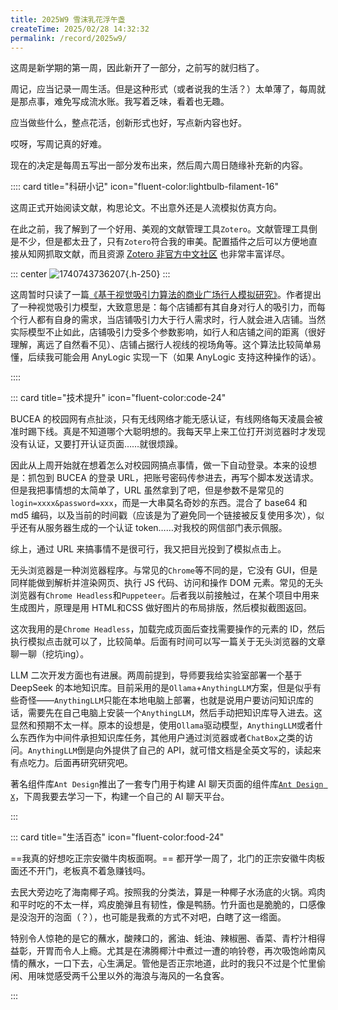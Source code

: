 ```yaml
---
title: 2025W9 雪沫乳花浮午盏
createTime: 2025/02/28 14:32:32
permalink: /record/2025w9/
---
```


这周是新学期的第一周，因此新开了一部分，之前写的就归档了。

周记，应当记录一周生活。但是这种形式（或者说我的生活？）太单薄了，每周就是那点事，难免写成流水账。我写着乏味，看着也无趣。

应当做些什么，整点花活，创新形式也好，写点新内容也好。

哎呀，写周记真的好难。

现在的决定是每周五写出一部分发布出来，然后周六周日随缘补充新的内容。

:::: card title="科研小记" icon="fluent-color:lightbulb-filament-16"

这周正式开始阅读文献，构思论文。不出意外还是人流模拟仿真方向。

在此之前，我了解到了一个好用、美观的文献管理工具`Zotero`。文献管理工具倒是不少，但是都太丑了，只有`Zotero`符合我的审美。配置插件之后可以方便地直接从知网抓取文献，而且资源 [Zotero 非官方中文社区](https://zotero-chinese.com/) 也非常丰富详尽。


::: center
![1740743736207](https://oss.yoake.cc/yoyopics/record/2025W9/1740743736207.webp){.h-250}
:::

这周暂时只读了一篇[《基于视觉吸引力算法的商业广场行人模拟研究》](https://link.cnki.net/doi/10.16272/j.cnki.cn11-1392/j.2023.01.025)。作者提出了一种视觉吸引力模型，大致意思是：每个店铺都有其自身对行人的吸引力，而每个行人都有自身的需求，当店铺吸引力大于行人需求时，行人就会进入店铺。当然实际模型不止如此，店铺吸引力受多个参数影响，如行人和店铺之间的距离（很好理解，离远了自然看不见）、店铺占据行人视线的视场角等。这个算法比较简单易懂，后续我可能会用 AnyLogic 实现一下（如果 AnyLogic 支持这种操作的话）。

::::

::: card title="技术提升" icon="fluent-color:code-24"

BUCEA 的校园网有点扯淡，只有无线网络才能无感认证，有线网络每天凌晨会被准时踢下线。真是不知道哪个大聪明想的。我每天早上来工位打开浏览器时才发现没有认证，又要打开认证页面……就很烦躁。

因此从上周开始就在想着怎么对校园网搞点事情，做一下自动登录。本来的设想是：抓包到 BUCEA 的登录 URL，把账号密码传参进去，再写个脚本发送请求。但是我把事情想的太简单了，URL 虽然拿到了吧，但是参数不是常见的`login=xxxx&password=xxx`，而是一大串莫名奇妙的东西。混合了 base64 和 md5 编码，以及当前的时间戳（应该是为了避免同一个链接被反复使用多次），似乎还有从服务器生成的一个认证 token……对我校的网信部门表示佩服。

综上，通过 URL 来搞事情不是很可行，我又把目光投到了模拟点击上。

无头浏览器是一种浏览器程序。与常见的`Chrome`等不同的是，它没有 GUI，但是同样能做到解析并渲染网页、执行 JS 代码、访问和操作 DOM 元素。常见的无头浏览器有`Chrome Headless`和`Puppeteer`。后者我以前接触过，在某个项目中用来生成图片，原理是用 HTML和CSS 做好图片的布局排版，然后模拟截图返回。

这次我用的是`Chrome Headless`，加载完成页面后查找需要操作的元素的 ID，然后执行模拟点击就可以了，比较简单。后面有时间可以写一篇关于无头浏览器的文章聊一聊（挖坑ing）。

LLM 二次开发方面也有进展。两周前提到，导师要我给实验室部署一个基于 DeepSeek 的本地知识库。目前采用的是`Ollama`+`AnythingLLM`方案，但是似乎有些奇怪——`AnythingLLM`只能在本地电脑上部署，也就是说用户要访问知识库的话，需要先在自己电脑上安装一个`AnythingLLM`，然后手动把知识库导入进去。这显然和预期不太一样。原本的设想是，使用`Ollama`驱动模型，`AnythingLLM`或者什么东西作为中间件承担知识库任务，其他用户通过浏览器或者`ChatBox`之类的访问。`AnythingLLM`倒是向外提供了自己的 API，就可惜文档是全英文写的，读起来有点吃力。后面再研究研究吧。

著名组件库`Ant Design`推出了一套专门用于构建 AI 聊天页面的组件库[`Ant Design X`](https://antd-design-x-vue.netlify.app/)，下周我要去学习一下，构建一个自己的 AI 聊天平台。

:::

::: card title="生活百态" icon="fluent-color:food-24"

==我真的好想吃正宗安徽牛肉板面啊。== 都开学一周了，北门的正宗安徽牛肉板面还不开门，老板真不着急赚钱吗。

去民大旁边吃了海南椰子鸡。按照我的分类法，算是一种椰子水汤底的火锅。鸡肉和平时吃的不太一样，鸡皮脆弹且有韧性，像是鸭肠。竹升面也是脆脆的，口感像是没泡开的泡面（？），也可能是我煮的方式不对吧，白瞎了这一绺面。

特别令人惊艳的是它的蘸水，酸辣口的，酱油、蚝油、辣椒圈、香菜、青柠汁相得益彰，开胃而令人上瘾。尤其是在沸腾椰汁中煮过一遭的响铃卷，再次吸饱岭南风情的蘸水，一口下去，心生满足。管他是否正宗地道，此时的我只不过是个忙里偷闲、用味觉感受两千公里以外的海浪与海风的一名食客。

<CardGrid>
  <ImageCard
    image="https://oss.yoake.cc/yoyopics/record/2025W9/1740743781863.webp"
  />
  <ImageCard
    image="https://oss.yoake.cc/yoyopics/record/2025W9/1740743777585.webp"
  />
</CardGrid>

:::


